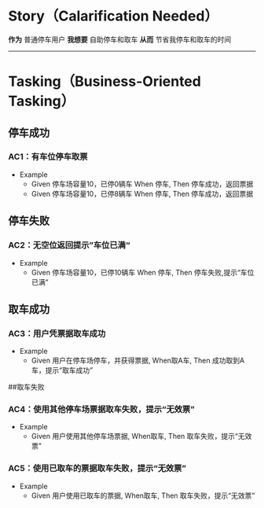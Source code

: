 # Story（Calarification Needed）
**作为** 普通停车用户
**我想要** 自助停车和取车
**从而** 节省我停车和取车的时间

---

# Tasking（Business-Oriented Tasking）
## 停车成功
### AC1：有车位停车取票
- Example
    -  Given 停车场容量10，已停0辆车  When 停车, Then 停车成功，返回票据
    -  Given 停车场容量10，已停8辆车  When 停车, Then 停车成功，返回票据
## 停车失败
### AC2：无空位返回提示”车位已满“
- Example
    -  Given 停车场容量10，已停10辆车 When 停车, Then 停车失败,提示“车位已满”

## 取车成功
### AC3：用户凭票据取车成功
- Example
    -  Given 用户在停车场停车，并获得票据, When取A车, Then 成功取到A车，提示“取车成功”

##取车失败
### AC4：使用其他停车场票据取车失败，提示“无效票”
- Example
    -  Given 用户使用其他停车场票据, When取车, Then 取车失败，提示“无效票”

### AC5：使用已取车的票据取车失败，提示“无效票”
- Example
    -  Given 用户使用已取车的票据, When取车, Then 取车失败，提示“无效票”

